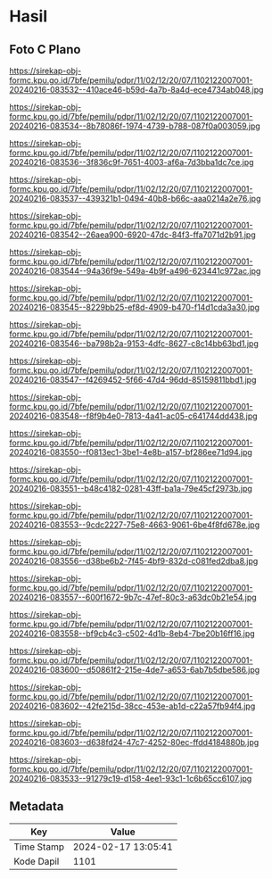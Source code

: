 # Hasil

## Foto C Plano

https://sirekap-obj-formc.kpu.go.id/7bfe/pemilu/pdpr/11/02/12/20/07/1102122007001-20240216-083532--410ace46-b59d-4a7b-8a4d-ece4734ab048.jpg

https://sirekap-obj-formc.kpu.go.id/7bfe/pemilu/pdpr/11/02/12/20/07/1102122007001-20240216-083534--8b78086f-1974-4739-b788-087f0a003059.jpg

https://sirekap-obj-formc.kpu.go.id/7bfe/pemilu/pdpr/11/02/12/20/07/1102122007001-20240216-083536--3f836c9f-7651-4003-af6a-7d3bba1dc7ce.jpg

https://sirekap-obj-formc.kpu.go.id/7bfe/pemilu/pdpr/11/02/12/20/07/1102122007001-20240216-083537--439321b1-0494-40b8-b66c-aaa0214a2e76.jpg

https://sirekap-obj-formc.kpu.go.id/7bfe/pemilu/pdpr/11/02/12/20/07/1102122007001-20240216-083542--26aea900-6920-47dc-84f3-ffa7071d2b91.jpg

https://sirekap-obj-formc.kpu.go.id/7bfe/pemilu/pdpr/11/02/12/20/07/1102122007001-20240216-083544--94a36f9e-549a-4b9f-a496-623441c972ac.jpg

https://sirekap-obj-formc.kpu.go.id/7bfe/pemilu/pdpr/11/02/12/20/07/1102122007001-20240216-083545--8229bb25-ef8d-4909-b470-f14d1cda3a30.jpg

https://sirekap-obj-formc.kpu.go.id/7bfe/pemilu/pdpr/11/02/12/20/07/1102122007001-20240216-083546--ba798b2a-9153-4dfc-8627-c8c14bb63bd1.jpg

https://sirekap-obj-formc.kpu.go.id/7bfe/pemilu/pdpr/11/02/12/20/07/1102122007001-20240216-083547--f4269452-5f66-47d4-96dd-85159811bbd1.jpg

https://sirekap-obj-formc.kpu.go.id/7bfe/pemilu/pdpr/11/02/12/20/07/1102122007001-20240216-083548--f8f9b4e0-7813-4a41-ac05-c641744dd438.jpg

https://sirekap-obj-formc.kpu.go.id/7bfe/pemilu/pdpr/11/02/12/20/07/1102122007001-20240216-083550--f0813ec1-3be1-4e8b-a157-bf286ee71d94.jpg

https://sirekap-obj-formc.kpu.go.id/7bfe/pemilu/pdpr/11/02/12/20/07/1102122007001-20240216-083551--b48c4182-0281-43ff-ba1a-79e45cf2973b.jpg

https://sirekap-obj-formc.kpu.go.id/7bfe/pemilu/pdpr/11/02/12/20/07/1102122007001-20240216-083553--9cdc2227-75e8-4663-9061-6be4f8fd678e.jpg

https://sirekap-obj-formc.kpu.go.id/7bfe/pemilu/pdpr/11/02/12/20/07/1102122007001-20240216-083556--d38be6b2-7f45-4bf9-832d-c081fed2dba8.jpg

https://sirekap-obj-formc.kpu.go.id/7bfe/pemilu/pdpr/11/02/12/20/07/1102122007001-20240216-083557--600f1672-9b7c-47ef-80c3-a63dc0b21e54.jpg

https://sirekap-obj-formc.kpu.go.id/7bfe/pemilu/pdpr/11/02/12/20/07/1102122007001-20240216-083558--bf9cb4c3-c502-4d1b-8eb4-7be20b16ff16.jpg

https://sirekap-obj-formc.kpu.go.id/7bfe/pemilu/pdpr/11/02/12/20/07/1102122007001-20240216-083600--d50861f2-215e-4de7-a653-6ab7b5dbe586.jpg

https://sirekap-obj-formc.kpu.go.id/7bfe/pemilu/pdpr/11/02/12/20/07/1102122007001-20240216-083602--42fe215d-38cc-453e-ab1d-c22a57fb94f4.jpg

https://sirekap-obj-formc.kpu.go.id/7bfe/pemilu/pdpr/11/02/12/20/07/1102122007001-20240216-083603--d638fd24-47c7-4252-80ec-ffdd4184880b.jpg

https://sirekap-obj-formc.kpu.go.id/7bfe/pemilu/pdpr/11/02/12/20/07/1102122007001-20240216-083533--91279c19-d158-4ee1-93c1-1c6b65cc6107.jpg


## Metadata

| Key        | Value               |
| ---------- | ------------------- |
| Time Stamp | 2024-02-17 13:05:41 |
| Kode Dapil | 1101                |



